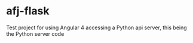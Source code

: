 # afj-flask
Test project for using Angular 4 accessing a Python api server, this being the Python server code
